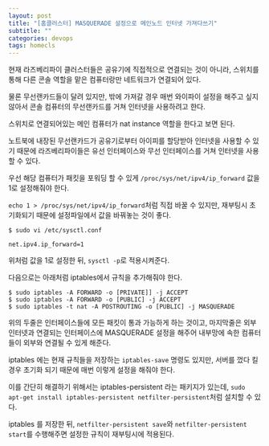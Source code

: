 ```yaml
---
layout: post
title: "[홈클러스터] MASQUERADE 설정으로 메인노드 인터넷 가져다쓰기"
subtitle: ""
categories: devops
tags: homecls
---
```


현재 라즈베리파이 클러스터들은 공유기에 직접적으로 연결되는 것이 아니라, 스위치를 통해 다른 콘솔 역할을 맡은 컴퓨터랑만 네트워크가 연결되어 있다.

물론 무선랜카드들이 달려 있지만, 밖에 가져갈 경우 매번 와이파이 설정을 해주고 싶지 않아서 콘솔 컴퓨터의 무선랜카드를 거쳐 인터넷을 사용하려고 한다.

스위치로 연결되어있는 메인 컴퓨터가 nat instance 역할을 한다고 보면 된다.

노트북에 내장된 무선랜카드가 공유기로부터 아이피를 할당받아 인터넷을 사용할 수 있기 때문에 라즈베리파이들은 유선 인터페이스와 무선 인터페이스를 거쳐 인터넷을 사용할 수 있다.

우선 해당 컴퓨터가 패킷을 포워딩 할 수 있게 ```/proc/sys/net/ipv4/ip_forward``` 값을 1로 설정해줘야 한다.

```echo 1 > /proc/sys/net/ipv4/ip_forward```처럼 직접 바꿀 수 있지만, 재부팅시 초기화되기 때문에 설정파일에서 값을 바꿔놓는 것이 좋다.

```
$ sudo vi /etc/sysctl.conf

net.ipv4.ip_forward=1
```

위처럼 값을 1로 설정한 뒤, ```sysctl -p```로 적용시켜준다.

다음으로는 아래처럼 iptables에서 규칙을 추가해줘야 한다.

```
$ sudo iptables -A FORWARD -o [PRIVATE]] -j ACCEPT
$ sudo iptables -A FORWARD -o [PUBLIC] -j ACCEPT
$ sudo iptables -t nat -A POSTROUTING -o [PUBLIC] -j MASQUERADE
```

위의 두줄은 인터페이스들에 모든 패킷이 통과 가능하게 하는 것이고, 마지막줄은 외부 인터넷과 연결되는 인터페이스에 MASQUERADE 설정을 해주어 내부망에 속한 컴퓨터들이 외부와 연결될 수 있게 해준다.

iptables 에는 현재 규칙들을 저장하는 ```iptables-save``` 명령도 있지만, 서버를 껐다 킬 경우 초기화 되기 때문에 매번 이렇게 설정을 해줘야 한다.

이를 간단히 해결하기 위해서는 iptables-persistent 라는 패키지가 있는데, ```sudo apt-get install iptables-persistent netfilter-persistent```처럼 설치할 수 있다.

iptables 를 저장한 뒤, ```netfilter-persistent save```와 ```netfilter-persistent start```를 수행해주면 설정한 규칙이 재부팅시에 적용된다.